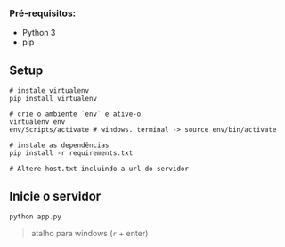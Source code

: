 ### Pré-requisitos:
* Python 3
* pip

## Setup 
```
# instale virtualenv 
pip install virtualenv

# crie o ambiente `env` e ative-o
virtualenv env
env/Scripts/activate # windows. terminal -> source env/bin/activate

# instale as dependências
pip install -r requirements.txt

# Altere host.txt incluindo a url do servidor
```

## Inicie o servidor 
```
python app.py
```
> atalho para windows (`r` + enter)
